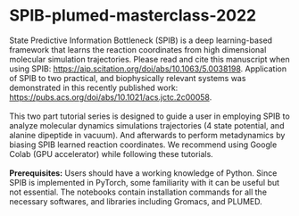 # SPIB-plumed-masterclass-2022

State Predictive Information Bottleneck (SPIB) is a deep learning-based framework that learns the reaction coordinates from high dimensional molecular simulation trajectories. Please read and cite this manuscript when using SPIB: https://aip.scitation.org/doi/abs/10.1063/5.0038198. Application of SPIB to two practical, and biophysically relevant systems was demonstrated in this recently published work: https://pubs.acs.org/doi/abs/10.1021/acs.jctc.2c00058.
<br>
<br>
This two part tutorial series is designed to guide a user in employing SPIB to analyze molecular dynamics simulations trajectories (4 state potential, and alanine dipeptide in vacuum). And afterwards to perform metadynamics by biasing SPIB learned reaction coordinates. We recommend using Google Colab (GPU accelerator) while following these tutorials.
<br>
<br>
**Prerequisites:** Users should have a working knowledge of Python. Since SPIB is implemented in PyTorch, some familiarity with it can be useful but not essential. The notebooks contain installation commands for all the necessary softwares, and libraries including Gromacs, and PLUMED.
